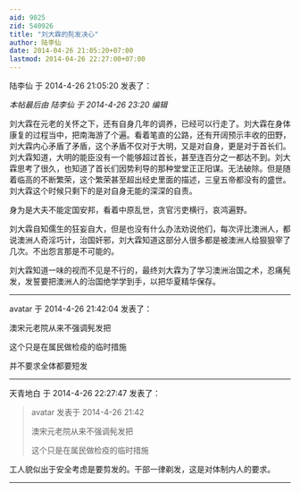 ```yaml
---
aid: 9025
zid: 540926
title: "刘大霖的髡发决心"
author: 陆李仙
date: 2014-04-26 21:05:20+07:00
lastmod: 2014-04-26 22:27:00+07:00
---
```


陆李仙 于 2014-4-26 21:05:20 发表了：

_本帖最后由 陆李仙 于 2014-4-26 23:20 编辑_

刘大霖在元老的关怀之下，还有自身几年的调养，已经可以行走了。刘大霖在身体康复的过程当中，把南海游了个遍。看着笔直的公路，还有开阔预示丰收的田野，刘大霖内心矛盾了矛盾，这个矛盾不仅对于大明，又是对自身，更是对于首长们。刘大霖知道，大明的能臣没有一个能够超过首长，甚至连百分之一都达不到。刘大霖思考了很久，也知道了首长们因势利导的那种堂堂正正阳谋。无法破除。但是随着临高的不断繁荣，这个繁荣甚至超出经史里面的描述，三皇五帝都没有的盛世。刘大霖这个时候只剩下的是对自身无能的深深的自责。

身为是大夫不能定国安邦，看着中原乱世，贪官污吏横行，哀鸿遍野。

刘大霖自知儒生的狂妄自大，但是也没有什么办法劝说他们，每次评比澳洲人，都说澳洲人奇淫巧计，治国奸邪，刘大霖知道这部分人很多都是被澳洲人给狠狠宰了几次。不出怨言那是不可能的。

刘大霖知道一味的视而不见是不行的，最终刘大霖为了学习澳洲治国之术，忍痛髡发，发誓要把澳洲人的治国绝学学到手，以把华夏精华保存。

---

avatar 于 2014-4-26 21:42:04 发表了：

澳宋元老院从来不强调髡发把

这个只是在属民做检疫的临时措施

并不要求全体都要短发

---

天青地白 于 2014-4-26 22:27:47 发表了：

> avatar 发表于 2014-4-26 21:42
>
> 澳宋元老院从来不强调髡发把
>
> 这个只是在属民做检疫的临时措施

工人貌似出于安全考虑是要剪发的。干部一律剃发，这是对体制内人的要求。

---
